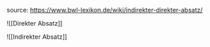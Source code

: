 source: https://www.bwl-lexikon.de/wiki/indirekter-direkter-absatz/

![[Direkter Absatz]]

![[Indirekter Absatz]]